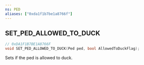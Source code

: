 ```yaml
---
ns: PED
aliases: ["0xda1f1b7be1a8766f"]
---
```

## SET_PED_ALLOWED_TO_DUCK

```c
// 0xDA1F1B7BE1A8766F
void SET_PED_ALLOWED_TO_DUCK(Ped ped, bool AllowedToDuckFlag);
```

Sets if the ped is allowed to duck.

